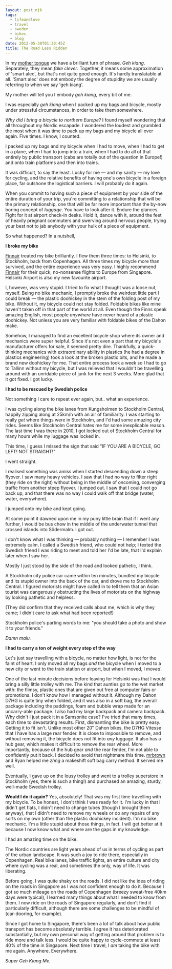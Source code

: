 ```yaml
---
layout: post.njk
tags:
  - lifeandlove
  - travel
  - sweden
  - bikes
  - blog
date: 2012-05-30T01:30:45Z
title: The Road Less Ridden
---
```


In my [mother tongue](http://en.wikipedia.org/wiki/Teochew_dialect) we have a brilliant turn of phrase. _Geh kiang_. Separately, they mean _fake clever_. Together, it means some approximation of 'smart alec', but that's not quite good enough. It's hardly translatable at all. 'Smart alec' does not embody the degree of stupidity we are usually referring to when we say 'geh kiang'.

My mother will tell you I embody _geh kiang_, every bit of me.

I was especially _geh kiang_ when I packed up my bags and bicycle, mostly under stressful circumstances, in order to take them somewhere.

_Why did I bring a bicycle to northern Europe?_ I found myself wondering that all throughout my Nordic escapade. I wondered the loudest and grumbled the most when it was time to pack up my bags and my bicycle all over again. Five times. I know, I counted.

I packed up my bags and my bicycle when I had to move, when I had to get in a plane, when I had to jump into a train, when I had to do all of that entirely by public transport (cabs are totally out of the question in Europe!) and onto train platforms and then into trains.

It was difficult, to say the least. Lucky for me — and my sanity — my love for cycling, and the relative benefits of having one's own bicycle in a foreign place, far outshone the logistical barriers. I will probably do it again.

When you commit to having such a piece of equipment by your side of the entire duration of your trip, you're committing to a relationship that will be the primary relationship, one that will be far more important than the by-now boring concept of _luggage_. You have to look after it. Endure the glances. Fight for it at airport check-in desks. Hold it, dance with it, around the feet of heavily pregnant commuters and swerving around nervous people, trying your best not to jab anybody with your hulk of a piece of equipment.

So what happened? In a nutshell,

**I broke my bike**

[Finnair](http://www.finnair.com/) treated my bike brilliantly. I flew them three times: to Helsinki, to Stockholm, back from Copenhagen. All three times my bicycle more than survived, and the entire experience was very easy. I highly recommend [Finnair](http://www.finnair.com/) for their quick, no-nonsense flights to Europe from Singapore. Helsinki Airport is also my new favourite airport.

I, however, was very stupid. I tried to fix what I thought was a loose nut, myself. Being no bike mechanic, I promptly broke the weirdest little part I could break — the plastic doohickey in the stem of the folding post of my bike. Without it, my bicycle could not stay folded. Foldable bikes like mine haven't taken off in that part of the world at all. Even though the Finns speak amazing English, most people _anywhere_ have never heard of a plastic doohickey. Not unless you are very familiar with foldable bikes of the Dahon make.

Somehow, I managed to find an excellent bicycle shop where its owner and mechanics were super helpful. Since it's not even a part that my bicycle's manufacturer offers for sale, it seemed pretty dire. Thankfully, a quick-thinking mechanics with extraordinary ability in plastics (he had a degree in plastics engineering) took a look at the broken plastic bits, and he made a brand new doohickey for me. That entire process took a week so I had to go to Tallinn without my bicycle, but I was relieved that I wouldn't be travelling around with an unridable piece of junk for the next 3 weeks. More glad that it got fixed. I got lucky.

**I had to be rescued by Swedish police**

Not something I care to repeat ever again, but.. what an experience.

I was cycling along the bike lanes from Kungsholmen to Stockholm Central, happily zipping along at 25km/h with an air of familiarity. I was starting to really _get_ where things were in Stockholm, and I'd had some amazing city rides. Seems like Stockholm Central hates me for some inexplicable reason. The last time I was there in 2010, I got locked out of Stockholm Central for many hours while my luggage was locked in.

This time, I guess I missed the sign that said "IF YOU ARE A BICYCLE, GO LEFT! NOT STRAIGHT!"

I went straight.

I realised something was amiss when I started descending down a steep flyover. I saw many heavy vehicles. I saw that I had no way to filter right (they ride on the right) without being in the middle of oncoming, converging traffic from another steep flyover. I jumped out. I saw that I could not go back up, and that there was no way I could walk off that bridge (water, water, everywhere).

I jumped onto my bike and kept going.

At some point it dawned upon me in my puny little brain that if I went any further, I would be bus chow in the middle of the underwater tunnel that crossed islands into Södermalm. I got out.

I don't know what I was thinking — probably nothing — I remember I was extremely calm. I called a Swedish friend, who could not help; I texted the Swedish friend I was riding to meet and told her I'd be late, that I'd explain later when I saw her.

Mostly I just stood by the side of the road and looked pathetic, I think.

A Stockholm city police car came within ten minutes, bundled my bicycle and its stupid owner into the back of the car, and drove me to Stockholm Central. I figured motorists might have called in to tell them that an Asian tourist was dangerously obstructing the lives of motorists on the highway by looking pathetic and helpless.

(They did confirm that they received calls about me, which is why they came; I didn't care to ask what had been reported!)

Stockholm police's parting words to me: "you should take a photo and show it to your friends."

_Damn malu._

**I had to carry a ton of weight every step of the way**

Let's just say travelling with a bicycle, no matter how light, is not for the faint of heart. I only moved all my bags _and_ the bicycle when I moved to a new city or went to the train station or airport, but when I moved, I _moved_.

One of the last minute decisions before leaving for Helsinki was that I would bring a silly little trolley with me. The kind that aunties go to the wet market with: the flimsy, plastic ones that are given out free at computer fairs or promotions. I don't know how I managed without it. Although my Dahon D7HG is quite tiny when folded, and it was also in a soft bag, the overall package including the paddings, foam and bubble wrap made for an uncarry-able package. I also had my large backpack and camera backpack. Why didn't I just pack it in a Samsonite case? I've tried that many times, each time to devastating results. First, dismantling the bike is pretty easy. Getting it to fit isn't. Unlike most other 20&#8243; Dahon bikes, the D7HG Vitesse that I have has a large rear fender. It is close to impossible to remove, and without removing it, the bicycle does not fit into _any_ luggage. It also has a hub gear, which makes it difficult to remove the rear wheel. More importantly, because of the hub gear _and_ the rear fender, I'm not able to confidently put it back. I decided to avoid that nightmare this time. [mrbrown](http://mrbrown.com) and Ryan helped me _zhng_ a makeshift soft bag carry method. It served me well.

Eventually, I gave up on the lousy trolley and went to a trolley superstore in Stockholm (yes, there is such a thing!) and purchased an amazing, sturdy, well-made Swedish trolley.

**Would I do it again?** Yes, absolutely! That was my first time travelling with my bicycle. To be honest, I don't think I was ready for it. I'm lucky in that I didn't get flats, I didn't need to change tubes (though I brought them anyway), that I didn't need to remove my wheels or do any repairs of any sorts on my own (other than the plastic doohickey incident). I'm no bike mechanic. I'm a little stupid about those things, in fact. I will get better at it because I now know what and where are the gaps in my knowledge.

I had an amazing time on the bike.

The Nordic countries are light years ahead of us in terms of cycling as part of the urban landscape. It was such a joy to ride there, especially in Copenhagen. Real bike lanes, bike traffic lights, an entire culture and city where cycling was a real, and sometimes the only, way of life. It was liberating.

Before going, I was quite shaky on the roads. I did not like the idea of riding on the roads in Singapore as I was not confident enough to do it. Because I got so much mileage on the roads of Copenhagen (breezy sweat-free 40km days were typical), I learned many things about what I needed to know from them. I now ride on the roads of Singapore regularly, and don't find it particularly difficult, although there are some challenges to be mindful of (car-dooring, for example).

Since I got home to Singapore, there's been a lot of talk about how public transport has become absolutely terrible. I agree it has deteriorated substantially, but my own personal way of getting around that problem is to ride more and talk less. I would be quite happy to cycle-commute at least 40% of the time in Singapore. Next time I travel, I _am_ taking the bike with me again. Anywhere. Everywhere.

_Super Geh Kiang Me._
